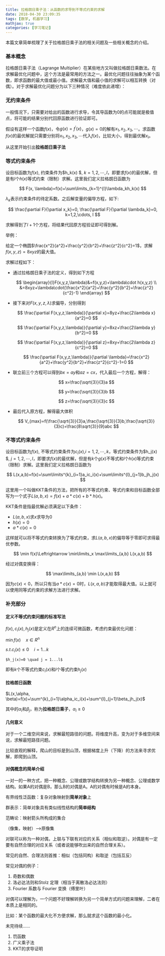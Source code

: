 ```yaml
---
title: 拉格朗日乘子法：从函数的求导到不等式约束的求解
date: 2018-04-30 23:09:35
tags: [数学, 机器学习]
mathjax: true
categories: [学习笔记]
---
```

本篇文章简单梳理了关于拉格朗日乘子法的相关问题及一些相关概念的介绍。

<!-- more -->

### 基本概念

拉格朗日乘子法（Lagrange Multiplier）在某些地方又叫做拉格朗日乘数法。在求解最优化问题中，这个方法是最常用的方法之一。最优化问题往往抽象为某个函数，即求函数的最大值或最小值。求解最大值和最小值的求解可以相互转换（对偶）。对于求解最优化问题分为以下三种情况（难度依此递增）：

### 无约束条件

一般情况下，只需要对给出的函数进行求导，令其导函数为0的点可能就是极值点，将可能的结果分别代回原函数进行验证即可。

假设有这样一个函数$f(x)$，令$g(x)=f^{'}(x)$，$g(x)=0$的解有$x_1,x_2,x_3,\cdots$。求函数$f(x)$的最优解就只需要分别将$x_1,x_2,x_3,\cdots$代入$f(x)$，比较大小，得到最优解$x_i$。

从这里开始引出**拉格朗日乘子法**

### 等式约束条件

设目标函数为$f(x)$, 约束条件为$h_k(x) $, $k=1,2,\cdots,l$，即要求$f(x)$的最优解，但是有$l$个$h(x)$等式约束（限制）求解。这里我们定义拉格朗日函数为

$$
F(x, \lambda)=f(x)+\sum\limits_{k=1}^{l}\lambda_kh_k(x)
$$

$\lambda_k$表示约束条件的待定系数。之后解变量的偏导方程，如下:

$$
\frac{\partial F}{\partial x_k}=0, \frac{\partial F}{\partial \lambda_k}=0, k=1,2,\cdots, l
$$

求解得到了$l+1$个方程，将结果代回原方程验证即可得到解。

举例：

给定一个椭圆$\frac{x^2}{a^2}+\frac{y^2}{b^2}+\frac{z^2}{c^2}=1$，求解$f(x,y,z)=8xyz$的最大值。

求解过程如下：

- 通过拉格朗日乘子法的定义，得到如下方程

  $$
  \begin{array}{l}F(x,y,z,\lambda)&=f(x,y,z)+\lambda\cdot h(x,y,z) \\ &=8xyz+\lambda\cdot(\frac{x^2}{a^2}+\frac{y^2}{b^2}+\frac{z^2}{c^2}-1) \end{array}
  $$
- 接下来对$F(x,y,z,\lambda)$求偏导，分别得到

  $$
  \frac{\partial F(x,y,z,\lambda)}{\partial x}=8yz+\frac{2\lambda x}{a^2}=0
  $$

  $$
  \frac{\partial F(x,y,z,\lambda)}{\partial y}=8xz+\frac{2\lambda y}{b^2}=0
  $$

  $$
  \frac{\partial F(x,y,z,\lambda)}{\partial z}=8xy+\frac{2\lambda z}{c^2}=0
  $$

  $$
  \frac{\partial F(x,y,z,\lambda)}{\partial \lambda}=\frac{x^2}{a^2}+\frac{y^2}{b^2}+\frac{z^2}{c^2}-1=0
  $$
- 联立前三个方程可以得到$bx=ay$和$az=cx$，代入最后一个方程，解得：

  $$
  x=\frac{\sqrt{3}}{3}a
  $$

  $$
  y=\frac{\sqrt{3}}{3}b
  $$

  $$
  z=\frac{\sqrt{3}}{3}c
  $$
- 最后代入原方程，解得最大体积

  $$
  V_{max}=f(\frac{\sqrt{3}}{3}a,\frac{\sqrt{3}}{3}b,\frac{\sqrt{3}}{3}c)=\frac{8\sqrt{3}}{9}abc
  $$

### 不等式约束条件

设目标函数为$f(x)$, 不等式约束条件为$c_i(x)$,$i=1,2,\cdots,k$，等式约束条件为$h_j(x) $, $j=1,2,\cdots,l$，即要求$f(x)$的最优解，但是有$k$个$g(x)$不等式和$l$个$h(x)$等式约束（限制）求解。这里我们定义拉格朗日函数为

$$
L(x,a,b)=f(x)+\sum\limits^{k}_{i=1}a_ic_i(x)+\sum\limits^{l}_{j=1}b_jh_j(x)
$$

这里用一个叫做KKT条件的方法，把所有的不等式约束、等式约束和目标函数全部写为一个式子$L(a,b,x)=f(x)+a*c(x)+b*h(x)$。

KKT条件是指最优解必须满足以下条件：

- $L(a,b,x)$求$x$求导为0
- $h(x)=0$
- $a*c(x)=0$

这样就可以将不等式约束转换为了等式约束，求$L(a,b,x)$的偏导等于零即可求得最优参数。

$$
\min f(x)\Leftrightarrow \min\limits_x \max\limits_{a,b} L(x,a,b)
$$

经过对偶变换得：

$$
\max\limits_{a,b} \min L(x,a,b)
$$

因为$c(x)<0$，所以只有当$a*c(x)=0$时，$L(x,a,b)$才能取得最大值。以上就可以使用同等式约束的求解方法进行求解。

### 补充部分

#### 定义不等式约束问题的标准写法

$f(x), c_i(x),h_j(x)$是定义在$R^n$上的连续可微函数，考虑约束最优化问题：

$\min f(x)  \quad  x\in R^n$

$s.t. c_i(x) \leq 0 \quad i = 1...k$

    $h_j(x)=0 \quad j = 1...l$

即有$k$个不等式约束$c_i(x)$和$l$个等式约束$h_j(x)$

#### 拉格朗日函数

$L(x,\alpha, \beta)=f(x)+\sum^{k}_{i=1}\alpha_ic_i(x)+\sum^{l}_{j=1}\beta_jh_j(x)$

其中的$\alpha_i$和$\beta_j$，称为**拉格朗日乘子**，$\alpha_i \geq 0$

#### 几何意义

对于一个二维空间来说，求解最短路径的问题。将维度升高，变为对于多维空间来说，求解最短路径问题。

比较直观的解释，爬山的目标是到山顶，根据梯度上升（下降）的方法来寻求优解，即爬到山顶。

#### 对偶概念的简单介绍

一对一的一种方式，把一种概念、公理或数学结构转换为另一种概念、公理或数学结构。如果A的对偶是B，那么B的对偶是A。A的对偶有时候是A的本身。

有界线性泛函数：复杂对象映射到**简单对象**上

群表示：简单对象具有类似线性结构的**简单结构**

范畴论：映射箭头所构成的集合

（像集，映射）——>原像集

对联可以称为一种对偶，上联与下联有对应的关系（相似和取逆）。对偶是有一定要有自然合理的对应关系（或者说能够吹出来的自然合理关系）。

常见的自然、合理法则首推：相似（包括同构）和取逆（包括互反）

常见对偶的例子：

1. 奇数和偶数
2. 洛必达法则和Stolz 定理（相当于离散洛必达法则）
3. Fourier 系数与 Fourier 变换（傅里叶）

对偶可以理解为，一个问题不好理解转换为另一个简单方式的问题来理解，二者在本质上是相同的。

比如：某个函数的最大化不方便求解，那么就求这个函数的最小化。

未完待续……

1. 罚函数
2. 广义乘子法
3. KKT的求导证明
